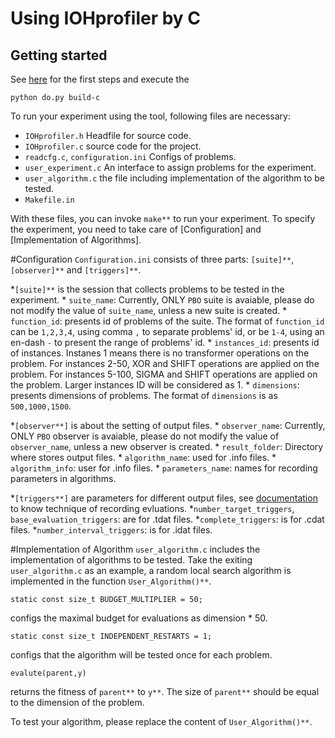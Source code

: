 Using IOHprofiler by C 
==============================================

Getting started
---------------

See [here](../../../README.md#Getting-Started) for the first steps and execute the 
```
python do.py build-c
``` 

To run your experiment using the tool, following files are necessary:
- `IOHprofiler.h` Headfile for source code.
- `IOHprofiler.c` source code for the project.
- `readcfg.c`, `configuration.ini` Configs of problems.
- `user_experiment.c` An interface to assign problems for the experiment.
- `user_algorithm.c` the file including implementation of the algorithm to be tested.
- `Makefile.in`

With these files, you can invoke `make**` to run your experiment. To specify the experiment, you need to take care of [Configuration] and [Implementation of Algorithms]. 

#Configuration
`Configuration.ini` consists of three parts: `[suite]**`, `[observer]**` and `[triggers]**`.

*`[suite]**` is the session that collects problems to be tested in the experiment. 
	* `suite_name`: Currently, ONLY `PBO` suite is avaiable,  please do not modify the value of `suite_name`, unless a new suite is created. 
	* `function_id`: presents id of problems of the suite. The format of `function_id` can be `1,2,3,4`, using comma `,` to separate problems' id, or be `1-4`, using an en-dash `-` to present the range of problems' id. 
	* `instances_id`: presents id of instances. Instanes 1 means there is no transformer operations on the problem. For instances 2-50, XOR and SHIFT operations are applied on the problem. For instances 5-100, SIGMA and SHIFT operations are applied on the problem. Larger instances ID will be considered as 1.
	* `dimensions`: presents dimensions of problems. The format of `dimensions` is as `500,1000,1500`.

*`[observer**]` is about the setting of output files. 
	* `observer_name`: Currently, ONLY `PBO` observer is avaiable, please do not modify the value of `observer_name`, unless a new observer is created.
	* `result_folder`: Directory where stores output files.
	* `algorithm_name`: used for .info files.
	* `algorithm_info`: user for .info files.
	* `parameters_name`: names for recording parameters in algorithms.

*`[triggers**]` are parameters for different output files, see [documentation](https://arxiv.org/pdf/1810.05281.pdf) to know technique of recording evluations.
	*`number_target_triggers`, `base_evaluation_triggers`: are for .tdat files.
	*`complete_triggers`: is for .cdat files.
	*`number_interval_triggers`: is for .idat files.

#Implementation of Algorithm
`user_algorithm.c` includes the implementation of algorithms to be tested. Take the exiting `user_algorithm.c` as an example, a random local search algorithm is implemented in the function `User_Algorithm()**`. 

```
static const size_t BUDGET_MULTIPLIER = 50;
```
configs the maximal budget for evaluations as dimension * 50.

```
static const size_t INDEPENDENT_RESTARTS = 1;
```
configs that the algorithm will be tested once for each problem.

```
evalute(parent,y)
```
returns the fitness of `parent**` to `y**`. The size of `parent**`
should be equal to the dimension of the problem.

To test your algorithm, please replace the content of `User_Algorithm()**`.